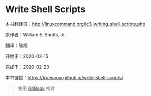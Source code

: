 # Write Shell Scripts

本书翻译自：http://linuxcommand.org/lc3_writing_shell_scripts.php

原作者：William E. Shotts, Jr.

翻译：陈旭

开始于：2020-02-15

完成于：2020-02-23

本书链接：https://truesnow.github.io/write-shell-scripts/

> 使用 [GitBook](https://github.com/GitbookIO/gitbook) 构建
